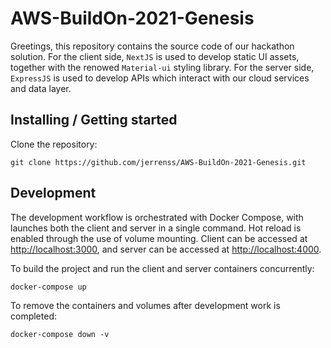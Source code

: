 # AWS-BuildOn-2021-Genesis

Greetings, this repository contains the source code of our hackathon solution. For the client side, `NextJS` is used to develop static UI assets, together with the renowed `Material-ui` styling library. For the server side,  `ExpressJS` is used to develop APIs which interact with our cloud services and data layer.

## Installing / Getting started

Clone the repository:

```shell
git clone https://github.com/jerrenss/AWS-BuildOn-2021-Genesis.git
```

## Development

The development workflow is orchestrated with Docker Compose, with launches both the client and server in a single command. Hot reload is enabled through the use of volume mounting. Client can be accessed at [http://localhost:3000](http://localhost:3000), and server can be accessed at [http://localhost:4000](http://localhost:4000).

To build the project and run the client and server containers concurrently:
```
docker-compose up
```

To remove the containers and volumes after development work is completed:
```
docker-compose down -v
```
